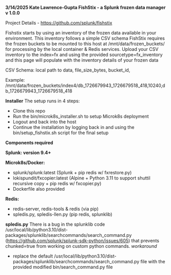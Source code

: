 **3/14/2025 Kate Lawrence-Gupta
FishStix - a Splunk frozen data manager 
v 1.0.0**

Project Details - https://github.com/splunk/fishstix

Fishstix starts by using an inventory of the frozen data available in your environment. This inventory follows a simple CSV schema
FishStix requires the frozen buckets to be mounted to this host at /mnt/data/frozen_buckets/ for processing by the local container & Redis services.
Upload your CSV inventory to the index=fx and using the provided sourcetype=fx_inventory and this page will populate with the inventory details of your frozen data

CSV Schema:
local path to data,
  file_size_bytes,
    bucket_id,
      

Example:
/mnt/data/frozen_buckets/index4/db_1726679943_1726679518_418,10240,db_1726679943_1726679518_418

**Installer**
The setup runs in 4 steps:

- Clone this repo
- Run the bin/microk8s_installer.sh to setup Microk8s deployment
- Logout and back into the host
- Continue the installation by logging back in and using the bin/setup_fishstix.sh script for the final setup

**Components required**

**Splunk: version 9.4+**

**Microk8s/Docker:**
- splunk/splunk:latest (Splunk + pip redis w/ fxrestore.py)
- lokispundit/fxcopier:latest (Alpine + Python 3.11 to support shuttil recursive copy  + pip redis w/ fxcopier.py)
- Dockerfile also provided


**Redis:**
- redis-server, redis-tools & redis (via pip)
- spledis.py, spledis-llen.py (pip redis, splunklib)

**spledis.py**
There is a bug in the splunklib code /usr/local/lib/python3.10/dist-packages/splunklib/searchcommands/search_command.py (https://github.com/splunk/splunk-sdk-python/issues/605) that prevents chunked=true from working on custom python commands.
_workaround_
* replace the default /usr/local/lib/python3.10/dist-packages/splunklib/searchcommands/search_command.py file with the provided modified bin/search_command.py file

